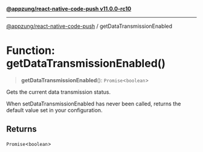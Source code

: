 [**@appzung/react-native-code-push v11.0.0-rc10**](../README.md)

---

[@appzung/react-native-code-push](../README.md) / getDataTransmissionEnabled

# Function: getDataTransmissionEnabled()

> **getDataTransmissionEnabled**(): `Promise`\<`boolean`\>

Gets the current data transmission status.

When setDataTransmissionEnabled has never been called, returns the default value set in your configuration.

## Returns

`Promise`\<`boolean`\>
